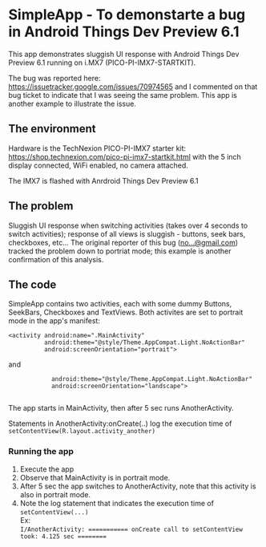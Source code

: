 # SimpleApp - To demonstarte a bug in Android Things Dev Preview 6.1
This app demonstrates sluggish UI response with Android Things Dev Preview 6.1 running on i.MX7 (PICO-PI-IMX7-STARTKIT).

The bug was reported here: https://issuetracker.google.com/issues/70974565 and I commented on that bug ticket to indicate that I was seeing the same problem.  This app is another example to illustrate the issue.

## The environment
Hardware is the TechNexion PICO-PI-IMX7 starter kit: https://shop.technexion.com/pico-pi-imx7-startkit.html with the 5 inch display connected, WiFi enabled, no camera attached.  

The IMX7 is flashed with Anrdroid Things Dev Preview 6.1

## The problem
Sluggish UI response when switching activities (takes over 4 seconds to switch activities); response of all views is sluggish - buttons, seek bars, checkboxes, etc...  The original reporter of this bug (no...@gmail.com) tracked the problem down to portriat mode; this example is another confirmation of this analysis. 

## The code
SimpleApp contains two activities, each with some dummy Buttons, SeekBars, Checkboxes and TextViews.  Both activites are set to portrait mode in the app's manifest:

```
<activity android:name=".MainActivity"
          android:theme="@style/Theme.AppCompat.Light.NoActionBar"
          android:screenOrientation="portrait">
```
and  
```<activity android:name=".AnotherActivity"
            android:theme="@style/Theme.AppCompat.Light.NoActionBar"
            android:screenOrientation="landscape">
            
```

The app starts in MainActivity, then after 5 sec runs AnotherActivity.  

Statements in AnotherActivity:onCreate(..) log the execution time of  ```setContentView(R.layout.activity_another)```

### Running the app
1. Execute the app
2. Observe that MainActivity is in portrait mode.
3. After 5 sec the app switches to AnotherActivity, note that this activity is also in portrait mode.
4. Note the log statement that indicates the execution time of ```setContentView(...)```  
Ex:  
```I/AnotherActivity: =========== onCreate call to setContentView took: 4.125 sec ========```  



